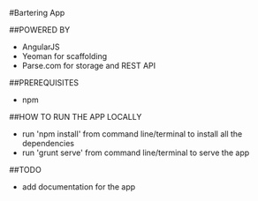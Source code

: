 #Bartering App

##POWERED BY

- AngularJS
- Yeoman for scaffolding
- Parse.com for storage and REST API

##PREREQUISITES
- npm

##HOW TO RUN THE APP LOCALLY
- run 'npm install' from command line/terminal to install all the dependencies
- run 'grunt serve' from command line/terminal to serve the app

##TODO 
- add documentation for the app


